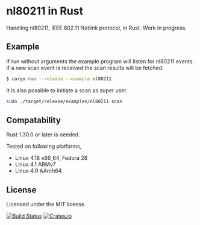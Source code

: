 # nl80211 in Rust

Handling nl80211, IEEE 802.11 Netlink protocol, in Rust. Work in progress.

## Example

If run without arguments the example program will listen for nl80211 events.
If a new scan event is received the scan results will be fetched.

```bash
$ cargo run --release --example nl80211
```

It is also possible to initiate a scan as super user.

```bash
sudo ./target/release/examples/nl80211 scan
```

## Compatability

Rust 1.30.0 or later is needed.

Tested on following platforms,
 - Linux 4.18 x86_64, Fedora 28
 - Linux 4.1 ARMv7
 - Linux 4.9 AArch64

## License

 Licensed under the MIT license.

[![Build Status](https://travis-ci.org/blueluna/nl80211-rs.svg?branch=master)](https://travis-ci.org/blueluna/nl80211-rs) [![Crates.io](https://img.shields.io/crates/v/nl80211-rs.svg)](https://crates.io/crates/nl80211-rs)
